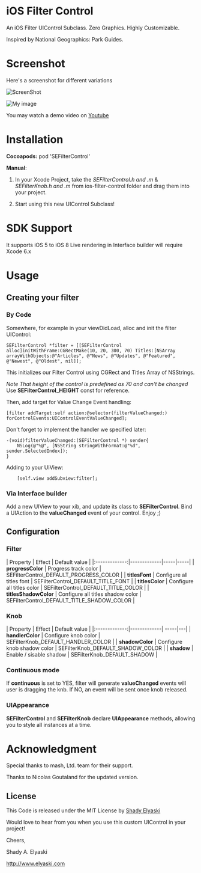 iOS Filter Control
==================

An iOS Filter UIControl Subclass. Zero Graphics. Highly Customizable.

Inspired by National Geographics: Park Guides.

# Screenshot
 
Here's a screenshot for different variations

![ScreenShot](https://raw.github.com/nicolasgoutaland/ios-filter-control/master/Assets/sample.gif)

![My image](http://blog.elyaski.com/wp-content/uploads/2012/06/iOS-Simulator-Screen-shot-Jun-16-2012-2.38.16-AM.png)

You may watch a demo video on [Youtube](http://www.youtube.com/watch?v=-lvvLnKPUk8)

# Installation

__Cocoapods:__ pod 'SEFilterControl'

__Manual__:

1. In your Xcode Project, take the *SEFilterControl.h and .m* & *SEFilterKnob.h and .m* from ios-filter-control folder and drag them into your project. 

2. Start using this new UIControl Subclass!

# SDK Support

It supports iOS 5 to iOS 8
Live rendering in Interface builder will require Xcode 6.x

# Usage

## Creating your filter
### By Code
Somewhere, for example in your viewDidLoad, alloc and init the filter UIControl:

```
SEFilterControl *filter = [[SEFilterControl alloc]initWithFrame:CGRectMake(10, 20, 300, 70) Titles:[NSArray arrayWithObjects:@"Articles", @"News", @"Updates", @"Featured", @"Newest", @"Oldest", nil]];
```

This initializes our Filter Control using CGRect and Titles Array of NSStrings.

*Note That height of the control is predefined as 70 and can't be changed* Use __SEFilterControl_HEIGHT__ const for reference.

Then, add target for Value Change Event handling:
```
[filter addTarget:self action:@selector(filterValueChanged:) forControlEvents:UIControlEventValueChanged];
```
Don't forget to implement the handler we specified later:

```
-(void)filterValueChanged:(SEFilterControl *) sender{
	NSLog(@"%@", [NSString stringWithFormat:@"%d", sender.SelectedIndex]);
}
```
	
Adding to your UIView:

```
	[self.view addSubview:filter];
```

### Via Interface builder
Add a new UIView to your xib, and update its class to __SEFilterControl__.
Bind a UIAction to the __valueChanged__ event of your control.
Enjoy ;)

## Configuration
### Filter
| Property        | Effect | Default value |
|:-------------:|-------------|-----|-----|
| **progressColor** | Progress track color  | SEFilterControl_DEFAULT_PROGRESS_COLOR |
| **titlesFont** | Configure all titles font  | SEFilterControl_DEFAULT_TITLE_FONT |
| **titlesColor** | Configure all titles color  | SEFilterControl_DEFAULT_TITLE_COLOR |
| **titlesShadowColor** | Configure all titles shadow color  | SEFilterControl_DEFAULT_TITLE_SHADOW_COLOR |

### Knob
| Property        | Effect | Default value |
|:-------------:|-------------| -----|---|
| **handlerColor** | Configure knob color  | SEFilterKnob_DEFAULT_HANDLER_COLOR |
| **shadowColor** | Configure knob shadow color  | SEFilterKnob_DEFAULT_SHADOW_COLOR |
| **shadow** | Enable / sisable shadow  | SEFilterKnob_DEFAULT_SHADOW |

### Continuous mode
If __continuous__ is set to YES, filter will generate __valueChanged__ events will user is dragging the knb. If NO, an event will be sent once knob released.


### UIAppearance
__SEFilterControl__ and __SEFilterKnob__ declare __UIAppearance__ methods, allowing you to style all instances at a time.

# Acknowledgment

Special thanks to mash, Ltd. team for their support.

Thanks to Nicolas Goutaland for the updated version.
       
License
-------

This Code is released under the MIT License by [Shady Elyaski](http://www.elyaski.com)

Would love to hear from you when you use this custom UIControl in your project!

Cheers,

Shady A. Elyaski
  
http://www.elyaski.com
